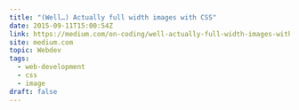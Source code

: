 ```yaml
---
title: "(Well…) Actually full width images with CSS"
date: 2015-09-11T15:00:54Z
link: https://medium.com/on-coding/well-actually-full-width-images-with-css-43745e78e1a3?source=rss----7f08111f802---4
site: medium.com
topic: Webdev
tags:
  - web-development
  - css
  - image
draft: false
---
```


